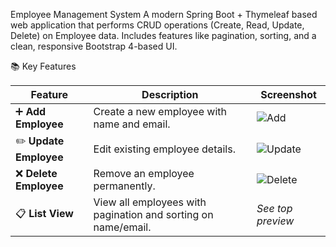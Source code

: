 Employee Management System
A modern Spring Boot + Thymeleaf based web application that performs CRUD operations (Create, Read, Update, Delete) on Employee data. Includes features like pagination, sorting, and a clean, responsive Bootstrap 4-based UI.


📚 Key Features

| Feature                | Description                                                   | Screenshot                                 |
| ---------------------- | ------------------------------------------------------------- | ------------------------------------------ |
| ➕ **Add Employee**     | Create a new employee with name and email.                    | ![Add](screenshots/add-employee.png)       |
| ✏️ **Update Employee** | Edit existing employee details.                               | ![Update](screenshots/update-employee.png) |
| ❌ **Delete Employee**  | Remove an employee permanently.                               | ![Delete](screenshots/delete-employee.png) |
| 📋 **List View**       | View all employees with pagination and sorting on name/email. | *See top preview*                          |

